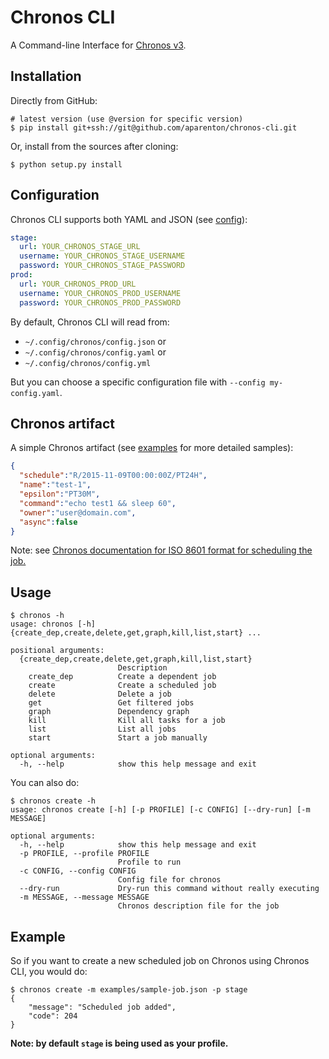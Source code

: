 # Chronos CLI

A Command-line Interface for [Chronos v3](https://github.com/mesos/chronos/releases/tag/v3.0.0).

## Installation

Directly from GitHub:

```shell
# latest version (use @version for specific version)
$ pip install git+ssh://git@github.com/aparenton/chronos-cli.git
```

Or, install from the sources after cloning:

```shell
$ python setup.py install
```

## Configuration

Chronos CLI supports both YAML and JSON (see [config](config)):

```yaml
stage:
  url: YOUR_CHRONOS_STAGE_URL
  username: YOUR_CHRONOS_STAGE_USERNAME
  password: YOUR_CHRONOS_STAGE_PASSWORD
prod:
  url: YOUR_CHRONOS_PROD_URL
  username: YOUR_CHRONOS_PROD_USERNAME
  password: YOUR_CHRONOS_PROD_PASSWORD
```

By default, Chronos CLI will read from:

- `~/.config/chronos/config.json` or
- `~/.config/chronos/config.yaml` or
- `~/.config/chronos/config.yml`

But you can choose a specific configuration file with `--config my-config.yaml`.

## Chronos artifact

A simple Chronos artifact (see [examples](examples) for more detailed samples):

```json
{
  "schedule":"R/2015-11-09T00:00:00Z/PT24H",
  "name":"test-1",
  "epsilon":"PT30M",
  "command":"echo test1 && sleep 60",
  "owner":"user@domain.com",
  "async":false
}
```

Note: see [Chronos documentation for ISO 8601 format for scheduling the job.](https://mesos.github.io/chronos/docs/api.html#adding-a-scheduled-job)

## Usage

```shell
$ chronos -h
usage: chronos [-h] {create_dep,create,delete,get,graph,kill,list,start} ...

positional arguments:
  {create_dep,create,delete,get,graph,kill,list,start}
                        Description
    create_dep          Create a dependent job
    create              Create a scheduled job
    delete              Delete a job
    get                 Get filtered jobs
    graph               Dependency graph
    kill                Kill all tasks for a job
    list                List all jobs
    start               Start a job manually

optional arguments:
  -h, --help            show this help message and exit
```

You can also do:

```shell
$ chronos create -h
usage: chronos create [-h] [-p PROFILE] [-c CONFIG] [--dry-run] [-m MESSAGE]

optional arguments:
  -h, --help            show this help message and exit
  -p PROFILE, --profile PROFILE
                        Profile to run
  -c CONFIG, --config CONFIG
                        Config file for chronos
  --dry-run             Dry-run this command without really executing
  -m MESSAGE, --message MESSAGE
                        Chronos description file for the job
```

## Example

So if you want to create a new scheduled job on Chronos using Chronos CLI, you would do:

```shell
$ chronos create -m examples/sample-job.json -p stage
{
    "message": "Scheduled job added",
    "code": 204
}
```

**Note: by default `stage` is being used as your profile.**
